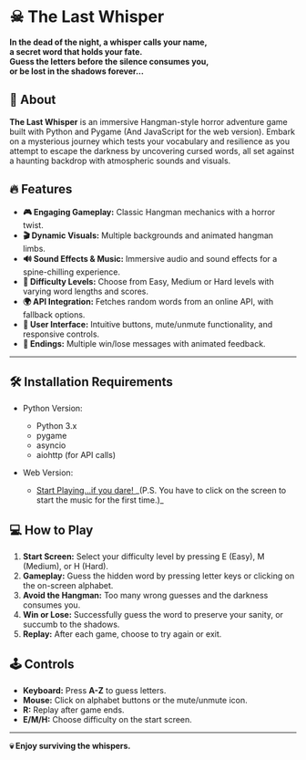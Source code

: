 # ☠ The Last Whisper

**In the dead of the night, a whisper calls your name,**\
**a secret word that holds your fate.**\
**Guess the letters before the silence consumes you,**\
**or be lost in the shadows forever...**

## 📖 About

**The Last Whisper** is an immersive Hangman-style horror adventure game built with Python and Pygame (And JavaScript for the web version). Embark on a mysterious journey which tests your vocabulary and resilience as you attempt to escape the darkness by uncovering cursed words, all set against a haunting backdrop with atmospheric sounds and visuals.

## 🔥 Features

- **🎮 Engaging Gameplay:** Classic Hangman mechanics with a horror twist.
- **🎬 Dynamic Visuals:** Multiple backgrounds and animated hangman limbs.
- **🔊 Sound Effects & Music:** Immersive audio and sound effects for a spine-chilling experience.
- **🎯 Difficulty Levels:** Choose from Easy, Medium or Hard levels with varying word lengths and scores.
- **🌍 API Integration:** Fetches random words from an online API, with fallback options.
- **👤 User Interface:** Intuitive buttons, mute/unmute functionality, and responsive controls.
- **📜 Endings:** Multiple win/lose messages with animated feedback.

---

## 🛠 Installation Requirements

- Python Version:
  - Python 3.x
  - pygame
  - asyncio
  - aiohttp (for API calls)

- Web Version:
  - <a href = "https://harshitgupta77.github.io/The-Last-Whisper/" target = "_blank" rel="noopener noreferrer">
     Start Playing...if you dare!
    </a> 
    _(P.S. You have to click on the screen to start the music for the first time.)_

## 💻 How to Play

1. **Start Screen:** Select your difficulty level by pressing E (Easy), M (Medium), or H (Hard).
2. **Gameplay:** Guess the hidden word by pressing letter keys or clicking on the on-screen alphabet.
3. **Avoid the Hangman:** Too many wrong guesses and the darkness consumes you.
4. **Win or Lose:** Successfully guess the word to preserve your sanity, or succumb to the shadows.
5. **Replay:** After each game, choose to try again or exit.

## 🕹 Controls

- **Keyboard:** Press **A-Z** to guess letters.
- **Mouse:** Click on alphabet buttons or the mute/unmute icon.
- **R:** Replay after game ends.
- **E/M/H:** Choose difficulty on the start screen.

---

**💀 Enjoy surviving the whispers.**